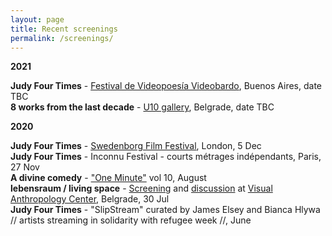 ```yaml
---
layout: page
title: Recent screenings
permalink: /screenings/
---
```

  
**2021**  

**Judy Four Times** - [Festival de Videopoesía Videobardo](https://videobardo.wixsite.com/home), Buenos Aires, date TBC  
**8 works from the last decade** - [U10 gallery](http://u10.rs/about/), Belgrade, date TBC  

**2020**

**Judy Four Times** - [Swedenborg Film Festival](https://www.swedenborg.org.uk/events/swedenborg-film-festival-2020/), London, 5 Dec  
**Judy Four Times** - Inconnu Festival - courts métrages indépendants, Paris, 27 Nov  
**A divine comedy** - ["One Minute"](http://oneminuteartistfilms.blogspot.com/2020/07/one-minute-volume-ten.html) vol 10, August  
**lebensraum / living space** - [Screening](https://www.facebook.com/events/3367177669984542/) and [discussion](http://www.rastko.co.uk//images/ovekove%C4%8Deno.gif) at [Visual Anthropology Center](https://visualanthropologycenter.com/), Belgrade, 30 Jul  
**Judy Four Times** - "SlipStream" curated by James Elsey and Bianca Hlywa // artists streaming in solidarity with refugee week //, June 
